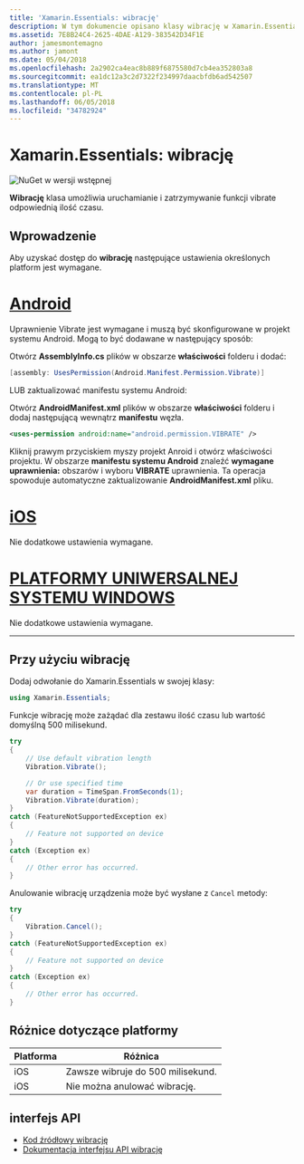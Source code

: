 ```yaml
---
title: 'Xamarin.Essentials: wibrację'
description: W tym dokumencie opisano klasy wibrację w Xamarin.Essentials, co umożliwia uruchamianie i zatrzymywanie funkcji vibrate odpowiednią ilość czasu.
ms.assetid: 7E8B24C4-2625-4DAE-A129-383542D34F1E
author: jamesmontemagno
ms.author: jamont
ms.date: 05/04/2018
ms.openlocfilehash: 2a2902ca4eac8b889f6875580d7cb4ea352803a8
ms.sourcegitcommit: ea1dc12a3c2d7322f234997daacbfdb6ad542507
ms.translationtype: MT
ms.contentlocale: pl-PL
ms.lasthandoff: 06/05/2018
ms.locfileid: "34782924"
---
```

# <a name="xamarinessentials-vibration"></a>Xamarin.Essentials: wibrację

![NuGet w wersji wstępnej](~/media/shared/pre-release.png)

**Wibrację** klasa umożliwia uruchamianie i zatrzymywanie funkcji vibrate odpowiednią ilość czasu.

## <a name="getting-started"></a>Wprowadzenie

Aby uzyskać dostęp do **wibrację** następujące ustawienia określonych platform jest wymagane.

# <a name="androidtabandroid"></a>[Android](#tab/android)

Uprawnienie Vibrate jest wymagane i muszą być skonfigurowane w projekt systemu Android. Mogą to być dodawane w następujący sposób:

Otwórz **AssemblyInfo.cs** plików w obszarze **właściwości** folderu i dodać:

```csharp
[assembly: UsesPermission(Android.Manifest.Permission.Vibrate)]
```

LUB zaktualizować manifestu systemu Android:

Otwórz **AndroidManifest.xml** plików w obszarze **właściwości** folderu i dodaj następującą wewnątrz **manifestu** węzła.

```xml
<uses-permission android:name="android.permission.VIBRATE" />
```

Kliknij prawym przyciskiem myszy projekt Anroid i otwórz właściwości projektu. W obszarze **manifestu systemu Android** znaleźć **wymagane uprawnienia:** obszarów i wyboru **VIBRATE** uprawnienia. Ta operacja spowoduje automatyczne zaktualizowanie **AndroidManifest.xml** pliku.

# <a name="iostabios"></a>[iOS](#tab/ios)

Nie dodatkowe ustawienia wymagane.

# <a name="uwptabuwp"></a>[PLATFORMY UNIWERSALNEJ SYSTEMU WINDOWS](#tab/uwp)

Nie dodatkowe ustawienia wymagane.

-----

## <a name="using-vibration"></a>Przy użyciu wibrację

Dodaj odwołanie do Xamarin.Essentials w swojej klasy:

```csharp
using Xamarin.Essentials;
```

Funkcje wibrację może zażądać dla zestawu ilość czasu lub wartość domyślną 500 milisekund.

```csharp
try
{
    // Use default vibration length
    Vibration.Vibrate();

    // Or use specified time
    var duration = TimeSpan.FromSeconds(1);
    Vibration.Vibrate(duration);
}
catch (FeatureNotSupportedException ex)
{
    // Feature not supported on device
}
catch (Exception ex)
{
    // Other error has occurred.
}
```

Anulowanie wibrację urządzenia może być wysłane z `Cancel` metody:

```csharp
try
{
    Vibration.Cancel();
}
catch (FeatureNotSupportedException ex)
{
    // Feature not supported on device
}
catch (Exception ex)
{
    // Other error has occurred.
}
```

## <a name="platform-differences"></a>Różnice dotyczące platformy

| Platforma | Różnica |
| --- | --- |
| iOS | Zawsze wibruje do 500 milisekund. |
| iOS | Nie można anulować wibrację. |

## <a name="api"></a>interfejs API

- [Kod źródłowy wibrację](https://github.com/xamarin/Essentials/tree/master/Xamarin.Essentials/Vibration)
- [Dokumentacja interfejsu API wibrację](xref:Xamarin.Essentials.Vibration)
